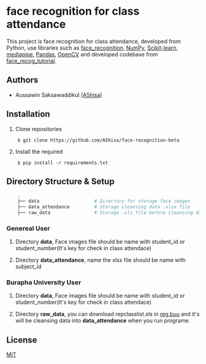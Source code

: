 # face recognition for class attendance

This project is face recognition for class attendance, developed from Python, use libraries such as [face_recognition](https://github.com/ageitgey/face_recognition), [NumPy](https://numpy.org/), [Scikit-learn](https://scikit-learn.org/), [mediapipe](https://pypi.org/project/mediapipe/), [Pandas](https://pandas.pydata.org/), [OpenCV](https://pypi.org/project/opencv-python/) and developed codebase from [face_recog_tutorial](https://github.com/jsammarco/face_recog_tutorial).


## Authors

- Aussawin Saksawaddikul [(A5hisa)](https://www.github.com/A5hisa)

## Installation

1. Clone repositories

```shell
    $ git clone https://github.com/A5hisa/face-recognition-beta
```

2. Install the required

```shell
    $ pip install -r requirements.txt
```

## Directory Structure & Setup

```bash
    .
    ├── data                    # Directory for storage face images
    ├── data_attendance         # Storage cleansing data .xlsx file 
    ├── raw_data                # Storage .xls file before cleansing data
```

### Genereal User

1. Directory **data**, Face images file should be name with student_id or student_number(It's key for check in class attendace)

2. Directory **data_attendance**, name the xlsx file should be name with subject_id

### Burapha University User

1. Directory **data**, Face images file should be name with student_id or student_number(It's key for check in class attendace)

2. Directory **raw_data**, you can download repclasslist.xls in [reg.buu](https://reg.buu.ac.th/) and it's will be cleansing data into **data_attendance** when you run programe.


## License

[MIT](https://choosealicense.com/licenses/mit/)